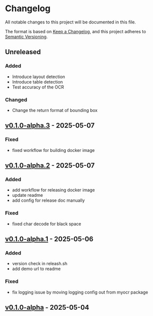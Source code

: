 # Changelog

All notable changes to this project will be documented in this file.

The format is based on [Keep a Changelog](https://keepachangelog.com/en/1.0.0/),
and this project adheres to [Semantic Versioning](https://semver.org/spec/v2.0.0.html).

## Unreleased

### Added

- Introduce layout detection
- Introduce table detection
- Test accuracy of the OCR

### Changed

- Change the return format of bounding box

## [v0.1.0-alpha.3](https://github.com/robbyzhaox/myocr/releases/tag/v0.1.0-alpha.3) - 2025-05-07

### Fixed
- fixed workflow for building docker image

## [v0.1.0-alpha.2](https://github.com/robbyzhaox/myocr/releases/tag/v0.1.0-alpha.2) - 2025-05-07

### Added

- add workflow for releasing docker image
- update readme
- add config for release doc manually

### Fixed
- fixed char decode for black space

## [v0.1.0-alpha.1](https://github.com/robbyzhaox/myocr/releases/tag/v0.1.0-alpha.1) - 2025-05-06

### Added
- version check in releash.sh
- add demo url to readme

### Fixed

- fix logging issue by moving logging config out from myocr package

## [v0.1.0-alpha](https://github.com/robbyzhaox/myocr/releases/tag/v0.1.0-alpha) - 2025-05-04

